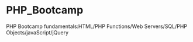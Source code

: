 # PHP_Bootcamp
PHP Bootcamp fundamentals:HTML/PHP Functions/Web Servers/SQL/PHP Objects/javaScript/jQuery 
